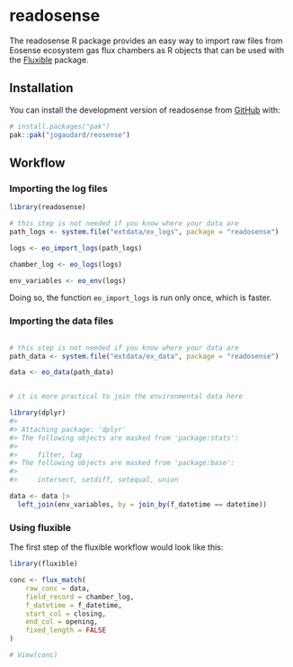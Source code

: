
<!-- README.md is generated from README.Rmd. Please edit that file -->

# readosense

<!-- badges: start -->
<!-- badges: end -->

The readosense R package provides an easy way to import raw files from
Eosense ecosystem gas flux chambers as R objects that can be used with
the
[Fluxible](https://plant-functional-trait-course.github.io/fluxible/)
package.

## Installation

You can install the development version of readosense from
[GitHub](https://github.com/) with:

``` r
# install.packages("pak")
pak::pak("jogaudard/reosense")
```

## Workflow

### Importing the log files

``` r
library(readosense)

# this step is not needed if you know where your data are
path_logs <- system.file("extdata/ex_logs", package = "readosense")

logs <- eo_import_logs(path_logs)

chamber_log <- eo_logs(logs)

env_variables <- eo_env(logs)
```

Doing so, the function `eo_import_logs` is run only once, which is
faster.

### Importing the data files

``` r

# this step is not needed if you know where your data are
path_data <- system.file("extdata/ex_data", package = "readosense")

data <- eo_data(path_data)


# it is more practical to join the environmental data here

library(dplyr)
#> 
#> Attaching package: 'dplyr'
#> The following objects are masked from 'package:stats':
#> 
#>     filter, lag
#> The following objects are masked from 'package:base':
#> 
#>     intersect, setdiff, setequal, union

data <- data |>
  left_join(env_variables, by = join_by(f_datetime == datetime))
```

### Using fluxible

The first step of the fluxible workflow would look like this:

``` r
library(fluxible)

conc <- flux_match(
    raw_conc = data,
    field_record = chamber_log,
    f_datetime = f_datetime,
    start_col = closing,
    end_col = opening,
    fixed_length = FALSE
)

# View(conc)
```
